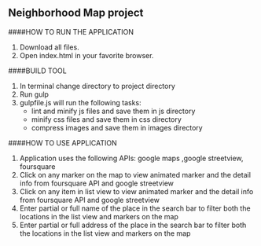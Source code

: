 ## Neighborhood Map project

####HOW TO RUN THE APPLICATION

1. Download all files.
2. Open index.html in your favorite browser.

####BUILD TOOL

1. In terminal change directory to project directory
2. Run gulp
3. gulpfile.js will run the following tasks: 
	* lint and minify js files and save them in js directory
	* minify css files and save them in css directory
 	* compress images and save them in images directory


####HOW TO USE APPLICATION
1. Application uses the following APIs: google maps ,google streetview, foursquare
2. Click on any marker on the map to view animated marker and the detail info from foursquare API and google streetview
3. Click on any item in list view to view animated marker and the detail info from foursquare API and google streetview
4. Enter partial or full name of the place in the search bar to filter both the locations in the list view and markers on the map
5. Enter partial or full address of the place in the search bar to filter both the locations in the list view and markers on the map



